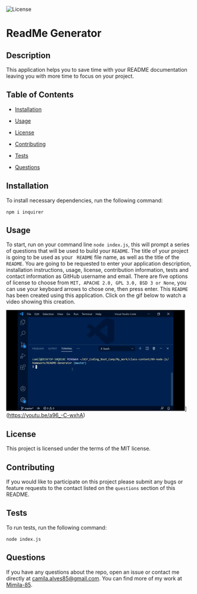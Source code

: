 ![License](https://img.shields.io/badge/license-MIT-blue)
# ReadMe Generator

## Description

This application helps you to save time with your README documentation leaving you with more time to focus on your project. 

## Table of Contents

* [Installation](#installation)

* [Usage](#usage)

* [License](#license)

* [Contributing](#contributing)

* [Tests](#tests)

* [Questions](#questions)

## Installation

To install necessary dependencies, run the following command:
```
npm i inquirer
```

## Usage

To start, run on your command line `node index.js`, this will prompt a series of questions that will be used to build your ` README `. The title of your project is going to be used as your ` README` file name, as well as the title of the `README`. You are going to be requested to enter your application description, installation instructions, usage, license, contribution information, tests and contact information as GitHub username and email. There are five options of license to choose from `MIT, APACHE 2.0, GPL 3.0, BSD 3 or None`, you can use your keyboard arrows to chose one, then press enter. This `README` has been created using this application. Click on the gif below to watch a video showing this creation. 

![ReadMe Demo](https://github.com/Mimila-85/README-Generator/blob/master/assets/images/readMeDemo.gif)](https://youtu.be/a96_-C-wxhA)

## License

This project is licensed under the terms of the MIT license.

## Contributing

If you would like to participate on this project please submit any bugs or feature requests to the contact listed on the `questions` section of this README. 

## Tests

To run tests, run the following command:
```
node index.js
```

## Questions

If you have any questions about the repo, open an issue or contact me directly at camila.alves85@gmail.com. You can find more of my work at [Mimila-85](https://github.com/Mimila-85).
